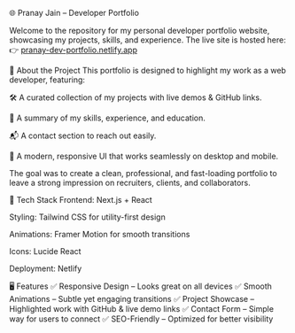 🌐 Pranay Jain – Developer Portfolio

Welcome to the repository for my personal developer portfolio website, showcasing my projects, skills, and experience.
The live site is hosted here:
👉 [pranay-dev-portfolio.netlify.app](https://pranay-dev-portfolio.netlify.app/)

📖 About the Project
This portfolio is designed to highlight my work as a web developer, featuring:

🛠️ A curated collection of my projects with live demos & GitHub links.

📜 A summary of my skills, experience, and education.

📬 A contact section to reach out easily.

🌙 A modern, responsive UI that works seamlessly on desktop and mobile.

The goal was to create a clean, professional, and fast-loading portfolio to leave a strong impression on recruiters, clients, and collaborators.

🚀 Tech Stack
Frontend: Next.js + React

Styling: Tailwind CSS for utility-first design

Animations: Framer Motion for smooth transitions

Icons: Lucide React

Deployment: Netlify

🖥️ Features
✅ Responsive Design – Looks great on all devices
✅ Smooth Animations – Subtle yet engaging transitions
✅ Project Showcase – Highlighted work with GitHub & live demo links
✅ Contact Form – Simple way for users to connect
✅ SEO-Friendly – Optimized for better visibility
